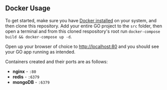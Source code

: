## Docker Usage

To get started, make sure you have [Docker installed](https://docs.docker.com/docker-for-mac/install/) on your system, and then clone this repository. Add your entire GO project to the `src` folder, then open a terminal and from this cloned respository's root run `docker-compose build && docker-compose up -d`. 

Open up your browser of choice to [http://localhost:80](http://localhost:80) and you should see your GO app running as intended. 

Containers created and their ports are as follows:

- **nginx** - `:80`
- **redis** - `:6379`
- **mongoDB** - `:6379`